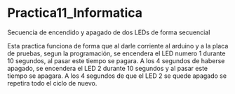# Practica11_Informatica
Secuencia de encendido y apagado de dos LEDs de forma secuencial 

Esta practica funciona de forma que al darle corriente al arduino y a la placa de pruebas, segun la programación, se encendera el LED numero 1 durante 10 segundos, al pasar este tiempo se pagara. A los 4 segundos de haberse apagado, se encendera el LED 2 durante 10 segundos y al pasar este tiempo se apagara. A los 4 segundos de que el LED 2 se quede apagado se repetira todo el ciclo de nuevo.
